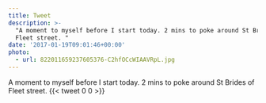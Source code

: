 ```yaml
---
title: Tweet
description: >-
  "A moment to myself before I start today. 2 mins to poke around St Brides of
  Fleet street. "
date: '2017-01-19T09:01:46+00:00'
photo:
  - url: 822011659237605376-C2hfOCcWIAAVRpL.jpg
---
```

A moment to myself before I start today. 2 mins to poke around St Brides of Fleet street. 
      {{< tweet 0 0 >}}
    
